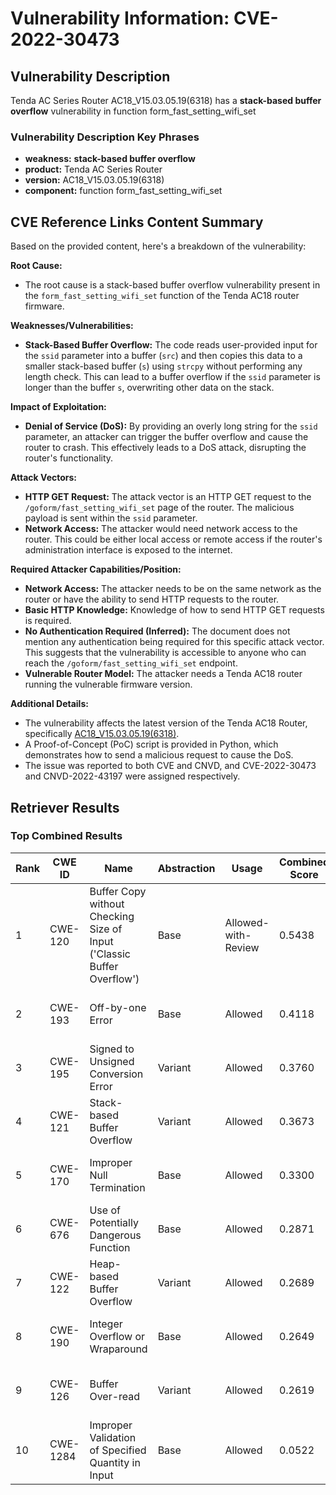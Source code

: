 # Vulnerability Information: CVE-2022-30473

## Vulnerability Description
Tenda AC Series Router AC18_V15.03.05.19(6318) has a **stack-based buffer overflow** vulnerability in function form_fast_setting_wifi_set

### Vulnerability Description Key Phrases
- **weakness:** **stack-based buffer overflow**
- **product:** Tenda AC Series Router
- **version:** AC18_V15.03.05.19(6318)
- **component:** function form_fast_setting_wifi_set

## CVE Reference Links Content Summary
Based on the provided content, here's a breakdown of the vulnerability:

**Root Cause:**
- The root cause is a stack-based buffer overflow vulnerability present in the `form_fast_setting_wifi_set` function of the Tenda AC18 router firmware.

**Weaknesses/Vulnerabilities:**
- **Stack-Based Buffer Overflow:** The code reads user-provided input for the `ssid` parameter into a buffer (`src`) and then copies this data to a smaller stack-based buffer (`s`) using `strcpy` without performing any length check. This can lead to a buffer overflow if the `ssid` parameter is longer than the buffer `s`, overwriting other data on the stack.

**Impact of Exploitation:**
- **Denial of Service (DoS):** By providing an overly long string for the `ssid` parameter, an attacker can trigger the buffer overflow and cause the router to crash. This effectively leads to a DoS attack, disrupting the router's functionality.

**Attack Vectors:**
- **HTTP GET Request:** The attack vector is an HTTP GET request to the `/goform/fast_setting_wifi_set` page of the router. The malicious payload is sent within the `ssid` parameter.
- **Network Access:** The attacker would need network access to the router. This could be either local access or remote access if the router's administration interface is exposed to the internet.

**Required Attacker Capabilities/Position:**
- **Network Access:** The attacker needs to be on the same network as the router or have the ability to send HTTP requests to the router.
- **Basic HTTP Knowledge:** Knowledge of how to send HTTP GET requests is required.
- **No Authentication Required (Inferred):** The document does not mention any authentication being required for this specific attack vector. This suggests that the vulnerability is accessible to anyone who can reach the `/goform/fast_setting_wifi_set` endpoint.
- **Vulnerable Router Model:** The attacker needs a Tenda AC18 router running the vulnerable firmware version.

**Additional Details:**
- The vulnerability affects the latest version of the Tenda AC18 Router, specifically [AC18\_V15.03.05.19(6318)](https://www.tenda.com.cn/download/detail-2683.html).
- A Proof-of-Concept (PoC) script is provided in Python, which demonstrates how to send a malicious request to cause the DoS.
- The issue was reported to both CVE and CNVD, and CVE-2022-30473 and CNVD-2022-43197 were assigned respectively.

## Retriever Results

### Top Combined Results

| Rank | CWE ID | Name | Abstraction | Usage | Combined Score | Retrievers | Individual Scores |
|------|--------|------|-------------|-------|---------------|------------|-------------------|
| 1 | CWE-120 | Buffer Copy without Checking Size of Input ('Classic Buffer Overflow') | Base | Allowed-with-Review | 0.5438 | dense, sparse, graph | dense: 0.471, sparse: 0.104, graph: 0.767 |
| 2 | CWE-193 | Off-by-one Error | Base | Allowed | 0.4118 | sparse, graph | sparse: 0.095, graph: 1.000 |
| 3 | CWE-195 | Signed to Unsigned Conversion Error | Variant | Allowed | 0.3760 | sparse, graph | sparse: 0.097, graph: 0.984 |
| 4 | CWE-121 | Stack-based Buffer Overflow | Variant | Allowed | 0.3673 | dense, sparse | dense: 0.600, sparse: 0.171 |
| 5 | CWE-170 | Improper Null Termination | Base | Allowed | 0.3300 | sparse, graph | sparse: 0.084, graph: 0.789 |
| 6 | CWE-676 | Use of Potentially Dangerous Function | Base | Allowed | 0.2871 | dense, sparse | dense: 0.463, sparse: 0.096 |
| 7 | CWE-122 | Heap-based Buffer Overflow | Variant | Allowed | 0.2689 | dense, sparse | dense: 0.474, sparse: 0.094 |
| 8 | CWE-190 | Integer Overflow or Wraparound | Base | Allowed | 0.2649 | sparse, graph | sparse: 0.087, graph: 0.602 |
| 9 | CWE-126 | Buffer Over-read | Variant | Allowed | 0.2619 | dense, sparse | dense: 0.473, sparse: 0.083 |
| 10 | CWE-1284 | Improper Validation of Specified Quantity in Input | Base | Allowed | 0.0522 | sparse | sparse: 0.091 |

